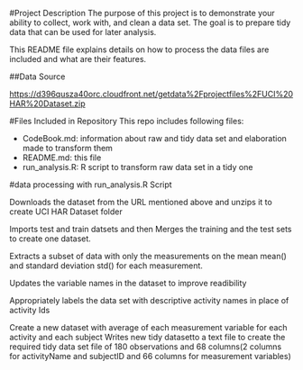 #Project Description
The purpose of this project is to demonstrate your ability to collect, work with, and clean a data set. The goal is to prepare tidy data that can be used for later analysis. 

This README file explains details on how to process the data files are included and what are their features.

##Data Source

https://d396qusza40orc.cloudfront.net/getdata%2Fprojectfiles%2FUCI%20HAR%20Dataset.zip

#Files Included in Repository
This repo includes following files:
* CodeBook.md: information about raw and tidy data set and elaboration made to transform them
* README.md: this file
* run_analysis.R: R script to transform raw data set in a tidy one


#data processing with run_analysis.R Script

Downloads the dataset from the URL mentioned above and unzips it to create UCI HAR Dataset folder

Imports test and train datsets and then Merges the training and the test sets to create one dataset.

Extracts a subset of data with only the measurements on the mean mean() and standard deviation std() for each measurement. 

Updates the variable names in the dataset to improve readibility

Appropriately labels the data set with descriptive activity names in place of activity Ids

Create a new dataset with average of each measurement variable for each activity and each subject
Writes new tidy datasetto a text file to create the required tidy data set file of 180 observations and 68 columns(2 columns for activityName and subjectID and 66 columns for measurement variables)
